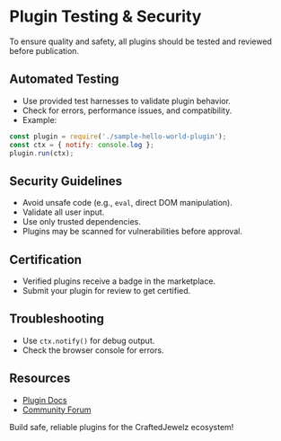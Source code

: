 # Plugin Testing & Security

To ensure quality and safety, all plugins should be tested and reviewed before publication.

## Automated Testing
- Use provided test harnesses to validate plugin behavior.
- Check for errors, performance issues, and compatibility.
- Example:

```js
const plugin = require('./sample-hello-world-plugin');
const ctx = { notify: console.log };
plugin.run(ctx);
```

## Security Guidelines
- Avoid unsafe code (e.g., `eval`, direct DOM manipulation).
- Validate all user input.
- Use only trusted dependencies.
- Plugins may be scanned for vulnerabilities before approval.

## Certification
- Verified plugins receive a badge in the marketplace.
- Submit your plugin for review to get certified.

## Troubleshooting
- Use `ctx.notify()` for debug output.
- Check the browser console for errors.

## Resources
- [Plugin Docs](./plugins.md)
- [Community Forum](https://github.com/craftedjewelz/craftedjewelz/discussions)

Build safe, reliable plugins for the CraftedJewelz ecosystem!
